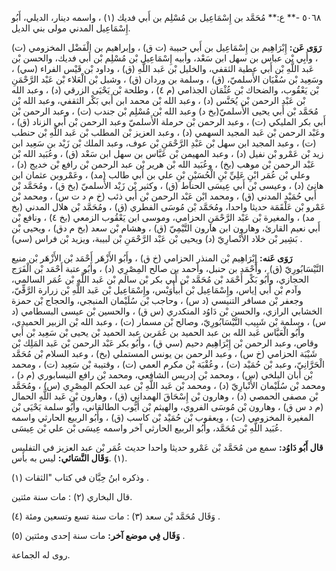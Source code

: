 ٥٠٦٨ -** ع:** مُحَمَّد بن إِسْمَاعِيل بن مُسْلِم بن أَبي فديك (١) ، واسمه دينار، الديلي، أَبُو إِسْمَاعِيل المدني مولى بني الديل.

**رَوَى عَن:** إِبْرَاهِيم بن إِسْمَاعِيل بن أَبي حبيبة (ت ق) ، وإبراهيم بن الْفَضْل المخزومي (ت) ، وأَبِي بْن عباس بن سهل ابن سَعْد، وأبيه إِسْمَاعِيل بْن مُسْلِم بْن أَبي فديك، والحسن بْن عَبد اللَّهِ بْن أَبي عطية الثقفي، والخليل بْن عَبد اللَّهِ (ق) ، وداود بْن قَيْس الفراء (سي) ، وسَعِيد بْن سُفْيَان الأَسلميّ، (ق) ، وسلمة بن وردان (ق) ، وشبل بْن الْعَلاء بْن عَبْد الرَّحْمَنِ بْن يَعْقُوب، والضحاك بْن عُثْمَان الجذامي (م ٤) ، وطلحة بْن يَحْيَى الزرقي (د) ، وعبد الله بْن عَبْد الرحمن بْن يُحَنَّس (د) ، وعبد الله بْن محمد ابن أَبي بَكْر الثقفي، وعبد الله بْن مُحَمَّد بْن أَبي يحيى الأَسلميّ(بخ د) وعبد الله بْن مُسْلِم بْن جندب (ت) ، وعبد الرحمن بْن أَبي بكر المليكي (ت) ، وعبد الرحمن بْن حرملة الأَسلميّ وعبد الرحمن بْن أَبي الزناد (ق) ، وعَبْد الرحمن بْن عَبد المجيد السهمي (د) ، وعبد العزيز بْن المطلب بْن عَبد اللَّهِ بْن حنطب (ت) ، وعبد المجيد ابن سهل بْن عَبْدِ الرَّحْمَنِ بْن عوف، وعبد الملك بْن زَيْد بن سَعِيد ابن زيد بْن عَمْرو بْن نفيل (د) ، وعبد المهيمن بْن عَبَّاس بن سهل ابن سَعْد (ق) ، وعُبَيد الله بْن عَبْد الرحمن بْن موهب (بخ) ، وعُبَيد الله بْن هرير بْن عبد الرحمن بْن رافع بْن خديج (د) ، وعلي بْن عُمَر ابْنِ عَلِيِّ بْنِ الْحُسَيْنِ بْنِ علي بن أَبي طالب (مد) ، وعَمْروبن عثمان ابن هانئ (د) ، وعيسى بْن أَبي عِيسَى الحناط (ق) ، وكثير بْن زَيْد الأَسلميّ (بخ ق) ، ومُحَمَّد بْن أَبي حُمَيْد المدني (ق) ، ومحمد ابْن عَبْد الرحمن بْن أَبي ذئب (خ م د ت س) ، ومحمد بْن عَمْرو بْن عَلْقَمَة حديثا واحدا، ومُحَمَّد بْن مُوسَى الفطري (ق) ، ومُحَمَّد بْن هلال المدني (بخ مد) ، والمغيرة بْن عَبْد الرَّحْمَنِ الحزامي، وموسى ابن يَعْقُوب الزمعي (بخ ٤) ، ونافع بْن أَبي نعيم القارئ، وهارون ابن هارون التَّيْمِيّ (ق) ، وهشام بْن سعد (بخ م دق) ، ويحيى بْن بَشِير بْن خلاد الأَنْصارِيّ (د) ويحيى بْن عَبْد الرَّحْمَنِ بْن لبيبة، ويزيد بْن فراس (سي) .

**رَوَى عَنه:** إِبْرَاهِيم بْن المنذر الحزامي (خ ق) ، وأَبُو الأَزْهَر أَحْمَد بْن الأَزْهَر بْن منيع النَّيْسَابُورِيّ (ق) ، وأَحْمَد بن حنبل، وأحمد بن صالح المِصْرِي (د) ، وأَبُو عتبة أَحْمَد بْن الْفَرَج الحجازي، وأَبُو بَكْر أَحْمَد بْن مُحَمَّد بْن أَبي بكر بْن سالم بْن عَبد اللَّهِ بْن عُمَر السالمي، وآدم بْن أَبي إياس، وإِسْمَاعِيل بْن أَبيأُوَيْس، وإِسْمَاعِيل بْن عَبد اللَّهِ بْن زرارة الرَّقِّيّ، وجعفر بْن مسافر التنيسي (د س) ، وحاجب بْن سُلَيْمان المنبجي، والحجاج بْن حمزة الخشابي الرازي، والحسن بْن دَاوُد المنكدري (س ق) ، والحسين بْن عيسى البسطامي (د س) ، وسلمة بْن شَبِيب النَّيْسَابُورِيّ، وصالح بْن مسمار (ت) ، وعبد الله بْن الزبير الحميدي، وأَبُو الْعَبَّاس عَبد الله بن عبد الحميد بن عُمَربن عبد الحميد بْن يحيى بْن سَعِيد بْن أَبي وقاص، وعبد الرحمن بْن إِبْرَاهِيم دحيم (سي ق) ، وأَبُو بكر عَبْد الرحمن بْن عَبد المَلِك بْن شَيْبَة الحزامي (خ س) ، وعبد الرحمن بن يونس المستملي (بخ) ، وعبد السلام بْن مُحَمَّد الْحَرَّانِيّ، وعبد بْن حُمَيْد (ت) ، وعُقْبَة بْن مكرم العمي (ت) ، وقتيبة بْن سَعِيد (ت) ، ومحمد بْن أبان البلخي (س) ، ومحمد بْن إدريس الشافعي، ومحمد بْن رافع النيسابوري (م د) ، ومحمد بْن سُلَيْمان الأَنْبارِيّ (د) ، ومحمد بْن عَبد اللَّهِ بْن عبد الحكم المِصْرِي (س) ، ومُحَمَّد بْن مصفى الحمصي (د) ، وهارون بْن إِسْحَاقَ الهمداني (ق) ، وهارون بْن عَبد اللَّهِ الحمال (م د س ق) ، وهارون بْن مُوسَى الفروي، والهيثم بْن أَيُّوب الطالقاني، وأَبُو سلمة يَحْيَى بْن المغيرة المخزومي (ت) ، ويعقوب بْن حُمَيْد بْن كاسب (ق) ، وأَبُو الربيع الحارثي واسمه عُبَيد اللَّهِ بْن مُحَمَّد، وأَبُو الربيع الحارثي آخر واسمه عِيسَى بْن علي بْن عِيسَى.

**قال أَبُو دَاوُد:** سمع من مُحَمَّد بْن عَمْرو حديثا واحدا حديث عُمَر بْن عبد العزيز في التفليس (١) .**وَقَال النَّسَائي:** ليس به بأس.

وذكره ابنُ حِبَّان في كتاب "الثقات (١) .

قال البخاري (٢) : مات سنة مئتين.

وَقَال مُحَمَّد بْن سعد (٣) : مات سنة تسع وتسعين ومئة (٤) .

**وَقَال فِي موضع آخر:** مات سنة إحدى ومئتين (٥) .

روى له الجماعة.